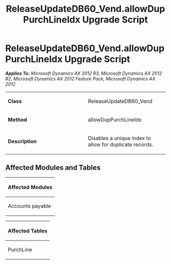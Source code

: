 ﻿---
title: ReleaseUpdateDB60_Vend.allowDupPurchLineIdx Upgrade Script
TOCTitle: ReleaseUpdateDB60_Vend.allowDupPurchLineIdx Upgrade Script
ms:assetid: 868bb4a2-2d33-b807-0a1a-577c32f036e6
ms:mtpsurl: https://msdn.microsoft.com/en-us/library/JJ686052(v=AX.60)
ms:contentKeyID: 49709503
ms.date: 05/18/2015
mtps_version: v=AX.60
---

# ReleaseUpdateDB60\_Vend.allowDupPurchLineIdx Upgrade Script 


_**Applies To:** Microsoft Dynamics AX 2012 R3, Microsoft Dynamics AX 2012 R2, Microsoft Dynamics AX 2012 Feature Pack, Microsoft Dynamics AX 2012_

<table>
<colgroup>
<col style="width: 50%" />
<col style="width: 50%" />
</colgroup>
<tbody>
<tr class="odd">
<td><p><strong>Class</strong></p></td>
<td><p>ReleaseUpdateDB60_Vend</p></td>
</tr>
<tr class="even">
<td><p><strong>Method</strong></p></td>
<td><p>allowDupPurchLineIdx</p></td>
</tr>
<tr class="odd">
<td><p><strong>Description</strong></p></td>
<td><p>Disables a unique index to allow for duplicate records.</p></td>
</tr>
</tbody>
</table>


## Affected Modules and Tables

<table>
<colgroup>
<col style="width: 100%" />
</colgroup>
<thead>
<tr class="header">
<th><p>Affected Modules</p></th>
</tr>
</thead>
<tbody>
<tr class="odd">
<td><p>Accounts payable</p></td>
</tr>
</tbody>
</table>


<table>
<colgroup>
<col style="width: 100%" />
</colgroup>
<thead>
<tr class="header">
<th><p>Affected Tables</p></th>
</tr>
</thead>
<tbody>
<tr class="odd">
<td><p>PurchLine</p></td>
</tr>
</tbody>
</table>

  


